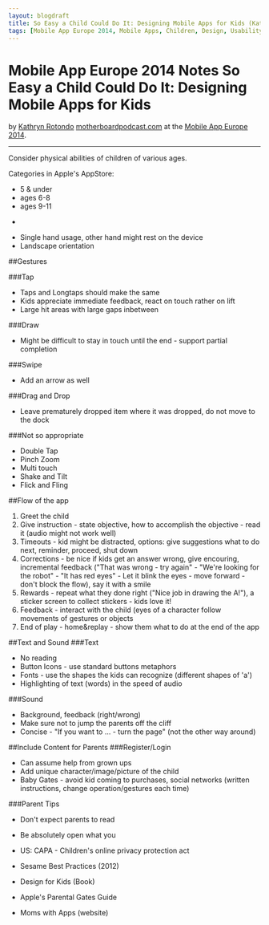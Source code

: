 ```yaml
---
layout: blogdraft
title: So Easy a Child Could Do It: Designing Mobile Apps for Kids (Kathryn Rotondo)
tags: [Mobile App Europe 2014, Mobile Apps, Children, Design, Usability, UX, Games]
---
```


Mobile App Europe 2014 Notes
So Easy a Child Could Do It: Designing Mobile Apps for Kids
===
by [Kathryn Rotondo](http://twitter.com/krotondo) [motherboardpodcast.com](motherboardpodcast.com)
at the [Mobile App Europe 2014](http://mobileappeurope.com/).

---

Consider physical abilities of children of various ages.

Categories in Apple's AppStore:

* 5 & under
* ages 6-8
* ages 9-11

-

* Single hand usage, other hand might rest on the device
* Landscape orientation

##Gestures

###Tap
* Taps and Longtaps should make the same
* Kids appreciate immediate feedback, react on touch rather on lift
* Large hit areas with large gaps inbetween

###Draw
* Might be difficult to stay in touch until the end - support partial completion

###Swipe
* Add an arrow as well

###Drag and Drop
* Leave prematurely dropped item where it was dropped, do not move to the dock

###Not so appropriate
* Double Tap
* Pinch Zoom
* Multi touch
* Shake and Tilt
* Flick and Fling


##Flow of the app
1. Greet the child
2. Give instruction - state objective, how to accomplish the objective - read it (audio might not work well)
3. Timeouts - kid might be distracted, options: give suggestions what to do next, reminder, proceed, shut down
4. Corrections - be nice if kids get an answer wrong, give encouring, incremental feedback ("That was wrong - try again" - "We're looking for the robot" - "It has red eyes" - Let it blink the eyes - move forward - don't block the flow), say it with a smile
5. Rewards - repeat what they done right ("Nice job in drawing the A!"), a sticker screen to collect stickers - kids love it!
6. Feedback - interact with the child (eyes of a character follow movements of gestures or objects
7. End of play - home&replay - show them what to do at the end of the app

##Text and Sound
###Text
* No reading
* Button Icons - use standard buttons metaphors
* Fonts - use the shapes the kids can recognize (different shapes of 'a')
* Highlighting of text (words) in the speed of audio

###Sound
* Background, feedback (right/wrong)
* Make sure not to jump the parents off the cliff
* Concise - "If you want to ... - turn the page" (not the other way around)

##Include Content for Parents
###Register/Login
* Can assume help from grown ups
* Add unique character/image/picture of the child
* Baby Gates - avoid kid coming to purchases, social networks (written instructions, change operation/gestures each time)

###Parent Tips
* Don't expect parents to read
* Be absolutely open what you
* US: CAPA - Children's online privacy protection act

* Sesame Best Practices (2012)
* Design for Kids (Book)
* Apple's Parental Gates Guide
* Moms with Apps (website)